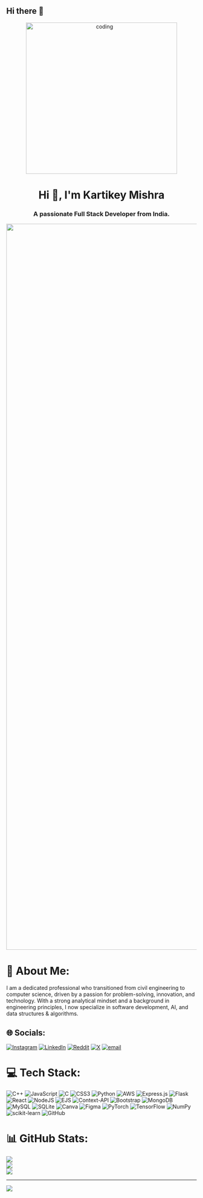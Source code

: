 ## Hi there 👋

<div align="center" >
    <img width="400" src="https://media.giphy.com/media/L1R1tvI9svkIWwpVYr/giphy.gif" alt="coding">
  </div>
  
  <h1 align="center">Hi 👋, I'm Kartikey Mishra</h1>
  
  <h3 align="center">A passionate Full Stack Developer from India. </h3>
  <p align="left">
    <img src="https://www.animatedimages.org/data/media/562/animated-line-image-0184.gif" width="1920" 
  </p>

# 💫 About Me:
<p>
    I am a dedicated professional who transitioned from civil engineering to computer science, driven by a passion for problem-solving, innovation, and technology. With a strong analytical mindset and a background in engineering principles, I now specialize in software development, AI, and data structures & algorithms.
</p>


## 🌐 Socials:
[![Instagram](https://img.shields.io/badge/Instagram-%23E4405F.svg?logo=Instagram&logoColor=white)](https://instagram.com/kartikey_mishra_22) [![LinkedIn](https://img.shields.io/badge/LinkedIn-%230077B5.svg?logo=linkedin&logoColor=white)](https://linkedin.com/in/kartikeymishra22) [![Reddit](https://img.shields.io/badge/Reddit-%23FF4500.svg?logo=Reddit&logoColor=white)](https://reddit.com/user/u/kartikey_22) [![X](https://img.shields.io/badge/X-black.svg?logo=X&logoColor=white)](https://x.com/@kartikeymi22) [![email](https://img.shields.io/badge/Email-D14836?logo=gmail&logoColor=white)](mailto:700kartikey@gmail.com) 

# 💻 Tech Stack:
![C++](https://img.shields.io/badge/c++-%2300599C.svg?style=for-the-badge&logo=c%2B%2B&logoColor=white) ![JavaScript](https://img.shields.io/badge/javascript-%23323330.svg?style=for-the-badge&logo=javascript&logoColor=%23F7DF1E) ![C](https://img.shields.io/badge/c-%2300599C.svg?style=for-the-badge&logo=c&logoColor=white) ![CSS3](https://img.shields.io/badge/css3-%231572B6.svg?style=for-the-badge&logo=css3&logoColor=white) ![Python](https://img.shields.io/badge/python-3670A0?style=for-the-badge&logo=python&logoColor=ffdd54) ![AWS](https://img.shields.io/badge/AWS-%23FF9900.svg?style=for-the-badge&logo=amazon-aws&logoColor=white) ![Express.js](https://img.shields.io/badge/express.js-%23404d59.svg?style=for-the-badge&logo=express&logoColor=%2361DAFB) ![Flask](https://img.shields.io/badge/flask-%23000.svg?style=for-the-badge&logo=flask&logoColor=white) ![React](https://img.shields.io/badge/react-%2320232a.svg?style=for-the-badge&logo=react&logoColor=%2361DAFB) ![NodeJS](https://img.shields.io/badge/node.js-6DA55F?style=for-the-badge&logo=node.js&logoColor=white) ![EJS](https://img.shields.io/badge/ejs-%23B4CA65.svg?style=for-the-badge&logo=ejs&logoColor=black) ![Context-API](https://img.shields.io/badge/Context--Api-000000?style=for-the-badge&logo=react) ![Bootstrap](https://img.shields.io/badge/bootstrap-%238511FA.svg?style=for-the-badge&logo=bootstrap&logoColor=white) ![MongoDB](https://img.shields.io/badge/MongoDB-%234ea94b.svg?style=for-the-badge&logo=mongodb&logoColor=white) ![MySQL](https://img.shields.io/badge/mysql-4479A1.svg?style=for-the-badge&logo=mysql&logoColor=white) ![SQLite](https://img.shields.io/badge/sqlite-%2307405e.svg?style=for-the-badge&logo=sqlite&logoColor=white) ![Canva](https://img.shields.io/badge/Canva-%2300C4CC.svg?style=for-the-badge&logo=Canva&logoColor=white) ![Figma](https://img.shields.io/badge/figma-%23F24E1E.svg?style=for-the-badge&logo=figma&logoColor=white) ![PyTorch](https://img.shields.io/badge/PyTorch-%23EE4C2C.svg?style=for-the-badge&logo=PyTorch&logoColor=white) ![TensorFlow](https://img.shields.io/badge/TensorFlow-%23FF6F00.svg?style=for-the-badge&logo=TensorFlow&logoColor=white) ![NumPy](https://img.shields.io/badge/numpy-%23013243.svg?style=for-the-badge&logo=numpy&logoColor=white) ![scikit-learn](https://img.shields.io/badge/scikit--learn-%23F7931E.svg?style=for-the-badge&logo=scikit-learn&logoColor=white) ![GitHub](https://img.shields.io/badge/github-%23121011.svg?style=for-the-badge&logo=github&logoColor=white)
# 📊 GitHub Stats:
![](https://github-readme-stats.vercel.app/api?username=Kartikeymishra22&theme=dark&hide_border=false&include_all_commits=false&count_private=false)<br/>
![](https://github-readme-streak-stats.herokuapp.com/?user=Kartikeymishra22&theme=dark&hide_border=false)<br/>
![](https://github-readme-stats.vercel.app/api/top-langs/?username=Kartikeymishra22&theme=dark&hide_border=false&include_all_commits=false&count_private=false&layout=compact)

---
[![](https://visitcount.itsvg.in/api?id=Kartikeymishra22&icon=0&color=0)](https://visitcount.itsvg.in)

<!-- Proudly created with GPRM ( https://gprm.itsvg.in ) -->







